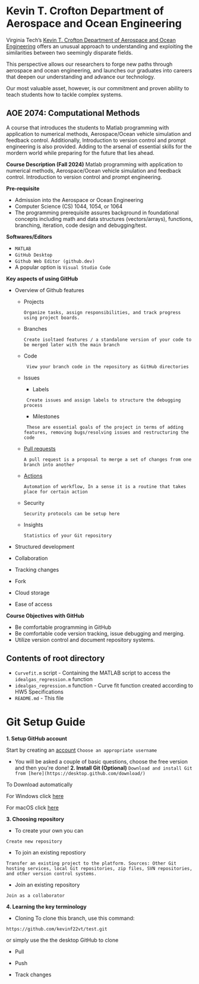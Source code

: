 # Kevin T. Crofton Department of Aerospace and Ocean Engineering

Virginia Tech’s [Kevin T. Crofton Department of Aerospace and Ocean Engineering](https://www.aoe.vt.edu/) offers an unusual approach to understanding and exploiting the similarities between two seemingly disparate fields.

This perspective allows our researchers to forge new paths through aerospace and ocean engineering, and launches our graduates into careers that deepen our understanding and advance our technology.

Our most valuable asset, however, is our commitment and proven ability to teach students how to tackle complex systems. 

## AOE 2074: Computational Methods

A course that introduces the students to Matlab programming with application to numerical methods, Aerospace/Ocean vehicle simulation and feedback control.  Additionally, Introduction to version control and prompt engineering is also provided. Adding to the arsenal of essential skills for the mordern world while preparing for the future that lies ahead. 


**Course Description (Fall 2024)**
Matlab programming with application to numerical methods, Aerospace/Ocean vehicle simulation and feedback control.  Introduction to version control and prompt engineering.    

**Pre-requisite**
* Admission into the Aerospace or Ocean Engineering
* Computer Science (CS) 1044, 1054, or 1064
* The programming prerequisite assures background in foundational concepts including math and data structures (vectors/arrays), functions, branching, iteration, code design and debugging/test.


**Softwares/Editors**
* `MATLAB` 
* `GitHub Desktop`
* `Github Web Editor (github.dev)`
* A popular option is `Visual Studio Code`


**Key aspects of using GitHub**

* Overview of Github features
    - Projects

        `Organize tasks, assign responsibilities, and track progress using project boards.`

    - Branches

        `Create isoltaed features / a standalone version of your code to be merged later with the main branch`

    - Code

        ` View your branch code in the repository as GitHub directories`

    - Issues

        - Labels

        ` Create issues and assign labels to structure the debugging process`

        - Milestones

        ` These are essential goals of the project in terms of adding features, removing bugs/resolving issues and restructuring the code`

    - [Pull requests](https://docs.github.com/en/pull-requests/collaborating-with-pull-requests/proposing-changes-to-your-work-with-pull-requests/about-pull-requests)

        `A pull request is a proposal to merge a set of changes from one branch into another`

    - [Actions](https://docs.github.com/en/actions/about-github-actions/understanding-github-actions)

        `Automation of workflow, In a sense it is a routine that takes place for certain action`

    - Security 

        `Security protocols can be setup here`

    - Insights 

        `Statistics of your Git repository`

* Structured development
* Collaboration
* Tracking changes
* Fork 
* Cloud storage
* Ease of access 




**Course Objectives with GitHub**
* Be comfortable programming in GitHub
* Be comfortable code version tracking, issue debugging and merging.
* Utilize version control and document repository systems.


## Contents of root directory

* `Curvefit.m` script - Containing the MATLAB script to access the `idealgas_regression.m` function
* `idealgas_regression.m` function - Curve fit function created according to HW5 Specifications
* `README.md` - This file

# Git Setup Guide


**1. Setup GitHub account**

Start by creating an [account](https://github.com/signup?ref_cta=Sign+up&ref_loc=header+logged+out&ref_page=%2F&source=header-home)
`
Choose an appropriate username
`
* You will be asked a couple of basic questions, choose the free version and then you're done!
**2. Install Git (Optional)**
`
Download and install Git from [here](https://desktop.github.com/download/)
`

To Download automatically

For Windows click [here](https://central.github.com/deployments/desktop/desktop/latest/win32)

For macOS click [here](https://central.github.com/deployments/desktop/desktop/latest/darwin)


**3. Choosing repository**

* To create your own you can 

`
Create new repository
`

* To join an existing repostiory
 
`
Transfer an existing project to the platform.
Sources: Other Git hosting services, local Git repositories, zip files, SVN repositories, and other version control systems.
`

* Join an existing repository 

`
Join as a collaborator
`

**4. Learning the key terminology**
* Cloning
To clone this branch, use this command:
```
https://github.com/kevinf22vt/test.git
```
or simply use the the desktop GitHub to clone

* Pull 

* Push

* Track changes 






